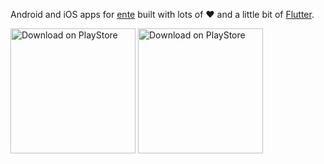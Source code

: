 Android and iOS apps for [ente](https://ente.io) built with lots of :heart: and a little bit of [Flutter](https://flutter.dev).

<img src="https://ente.io/img/play_store.png" alt="Download on PlayStore" width="200"/>
<img src="https://ente.io/img/app_store_badge.svg" alt="Download on PlayStore" width="200"/>
